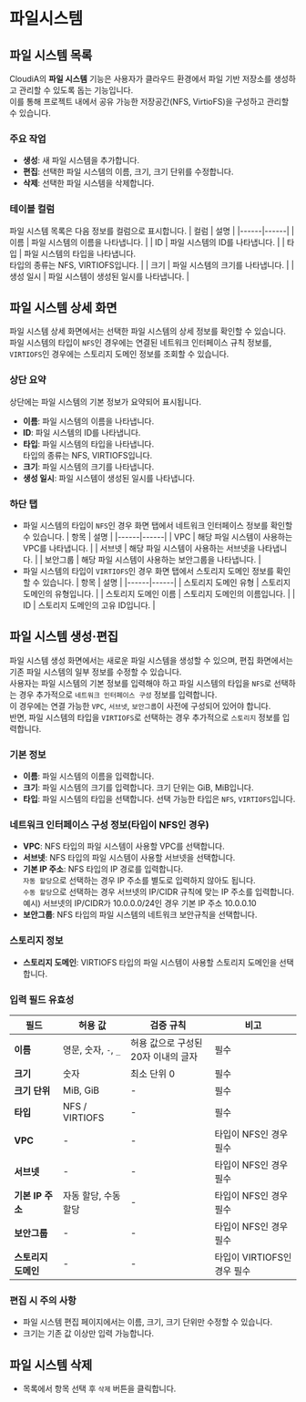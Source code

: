 # 파일시스템

## 파일 시스템 목록
CloudiA의 **파일 시스템** 기능은 사용자가 클라우드 환경에서 파일 기반 저장소를 생성하고 관리할 수 있도록 돕는 기능입니다.  
이를 통해 프로젝트 내에서 공유 가능한 저장공간(NFS, VirtioFS)을 구성하고 관리할 수 있습니다.

### 주요 작업
- **생성**: 새 파일 시스템을 추가합니다.  
- **편집**: 선택한 파일 시스템의 이름, 크기, 크기 단위를 수정합니다.  
- **삭제**: 선택한 파일 시스템을 삭제합니다.

### 테이블 컬럼
파일 시스템 목록은 다음 정보를 컬럼으로 표시합니다.
| 컬럼 | 설명 |
|------|------|
| 이름 | 파일 시스템의 이름을 나타냅니다. |
| ID | 파일 시스템의 ID를 나타냅니다. |
| 타입 | 파일 시스템의 타입을 나타냅니다.<br>타입의 종류는 NFS, VIRTIOFS입니다. |
| 크기 | 파일 시스템의 크기를 나타냅니다. |
| 생성 일시 | 파일 시스템이 생성된 일시를 나타냅니다. |

## 파일 시스템 상세 화면
파일 시스템 상세 화면에서는 선택한 파일 시스템의 상세 정보를 확인할 수 있습니다.  
파일 시스템의 타입이 `NFS`인 경우에는 연결된 네트워크 인터페이스 규칙 정보를, `VIRTIOFS`인 경우에는 스토리지 도메인 정보를 조회할 수 있습니다.

### 상단 요약
상단에는 파일 시스템의 기본 정보가 요약되어 표시됩니다.  
- **이름**: 파일 시스템의 이름을 나타냅니다.
- **ID**: 파일 시스템의 ID를 나타냅니다.
- **타입**: 파일 시스템의 타입을 나타냅니다.<br>타입의 종류는 NFS, VIRTIOFS입니다.
- **크기**: 파일 시스템의 크기를 나타냅니다.
- **생성 일시**: 파일 시스템이 생성된 일시를 나타냅니다.

### 하단 탭
- 파일 시스템의 타입이 `NFS`인 경우 화면 탭에서 네트워크 인터페이스 정보를 확인할 수 있습니다.
    | 항목 | 설명 |
    |------|------|
    | VPC | 해당 파일 시스템이 사용하는 VPC를 나타냅니다. |
    | 서브넷 | 해당 파일 시스템이 사용하는 서브넷을 나타냅니다. |
    | 보안그룹 | 해당 파일 시스템이 사용하는 보안그룹을 나타냅니다. |
- 파일 시스템의 타입이 `VIRTIOFS`인 경우 화면 탭에서 스토리지 도메인 정보를 확인할 수 있습니다.
    | 항목 | 설명 |
    |------|------|
    | 스토리지 도메인 유형 | 스토리지 도메인의 유형입니다. |
    | 스토리지 도메인 이름 | 스토리지 도메인의 이름입니다. |
    | ID | 스토리지 도메인의 고유 ID입니다. |

## 파일 시스템 생성·편집
파일 시스템 생성 화면에서는 새로운 파일 시스템을 생성할 수 있으며, 편집 화면에서는 기존 파일 시스템의 일부 정보를 수정할 수 있습니다.  
사용자는 파일 시스템의 기본 정보를 입력해야 하고 파일 시스템의 타입을 `NFS`로 선택하는 경우 추가적으로 `네트워크 인터페이스 구성` 정보를 입력합니다.    
이 경우에는 연결 가능한 `VPC`, `서브넷`, `보안그룹`이 사전에 구성되어 있어야 합니다.  
반면, 파일 시스템의 타입을 `VIRTIOFS`로 선택하는 경우 추가적으로 `스토리지` 정보를 입력합니다.

### 기본 정보
- **이름**: 파일 시스템의 이름을 입력합니다.
- **크기**: 파일 시스템의 크기를 입력합니다. 크기 단위는 GiB, MiB입니다.
- **타입**: 파일 시스템의 타입을 선택합니다. 선택 가능한 타입은 `NFS`, `VIRTIOFS`입니다.

### 네트워크 인터페이스 구성 정보(타입이 NFS인 경우)
- **VPC**: NFS 타입의 파일 시스템이 사용할 VPC를 선택합니다.
- **서브넷**: NFS 타입의 파일 시스템이 사용할 서브넷을 선택합니다.
- **기본 IP 주소**: NFS 타입의 IP 경로를 입력합니다.<br>`자동 할당`으로 선택하는 경우 IP 주소를 별도로 입력하지 않아도 됩니다.<br>`수동 할당`으로 선택하는 경우 서브넷의 IP/CIDR 규칙에 맞는 IP 주소를 입력합니다.<br>예시) 서브넷의 IP/CIDR가 10.0.0.0/24인 경우 기본 IP 주소 10.0.0.10
- **보안그룹**: NFS 타입의 파일 시스템의 네트워크 보안규칙을 선택합니다.

### 스토리지 정보
- **스토리지 도메인**: VIRTIOFS 타입의 파일 시스템이 사용할 스토리지 도메인을 선택합니다.
    
### 입력 필드 유효성
| 필드 | 허용 값 | 검증 규칙 | 비고 |
|------|----------|------------|------|
| **이름** | 영문, 숫자, `-`, `_` | 허용 값으로 구성된 20자 이내의 글자 | 필수 |
| **크기** | 숫자 | 최소 단위 0 | 필수 |
| **크기 단위** | MiB, GiB | - | 필수 |
| **타입** | NFS / VIRTIOFS | - | 필수 |
| **VPC** | - | - | 타입이 NFS인 경우 필수 |
| **서브넷** | - | - | 타입이 NFS인 경우 필수 |
| **기본 IP 주소** | 자동 할당, 수동 할당 | - | 타입이 NFS인 경우 필수 |
| **보안그룹** | - | - | 타입이 NFS인 경우 필수 |
| **스토리지 도메인** | - | - | 타입이 VIRTIOFS인 경우 필수 |

### 편집 시 주의 사항
- 파일 시스템 편집 페이지에서는 이름, 크기, 크기 단위만 수정할 수 있습니다.
- 크기는 기존 값 이상만 입력 가능합니다.

## 파일 시스템 삭제
- 목록에서 항목 선택 후 `삭제` 버튼을 클릭합니다.
